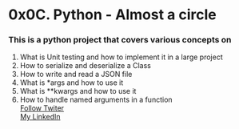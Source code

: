 # 0x0C. Python - Almost a circle
### This is a python project that covers various concepts on 
1. What is Unit testing and how to implement it in a large project
2. How to serialize and deserialize a Class
3. How to write and read a JSON file
4. What is *args and how to use it
5. What is **kwargs and how to use it
6. How to handle named arguments in a function  
[Follow Twiter](twitter.com/mainanorbert2)  
[My LinkedIn](linkedin.com/in/norbert-osiemo-0256a4144/)


